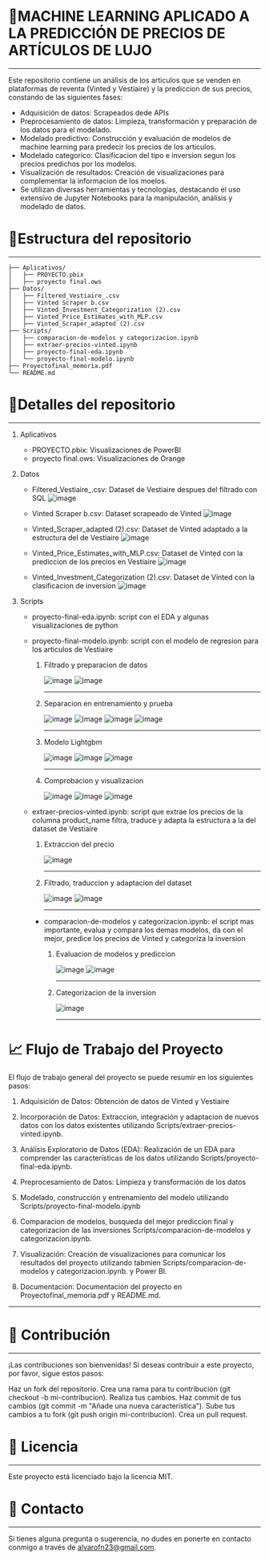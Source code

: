 # 👕MACHINE LEARNING APLICADO A LA PREDICCIÓN DE PRECIOS DE ARTÍCULOS DE LUJO
***

Este repositorio contiene un análisis de los articulos que se venden en plataformas de reventa (Vinted y Vestiaire) y la prediccion de sus precios, constando de las siguientes fases:

- Adquisición de datos: Scrapeados dede APIs
- Preprocesamiento de datos: Limpieza, transformación y preparación de los datos para el modelado.
- Modelado predictivo: Construcción y evaluación de modelos de machine learning para predecir los precios de los articulos.
- Modelado categorico: Clasificacion del tipo e inversion segun los precios predichos por los modelos.
- Visualización de resultados: Creación de visualizaciones para complementar la informacion de los moelos.
- Se utilizan diversas herramientas y tecnologías, destacando el uso extensivo de Jupyter Notebooks para la manipulación, análisis y modelado de datos.



# 📂Estructura del repositorio
---
```
├── Aplicativos/
│   ├── PROYECTO.pbix
│   ├── proyecto final.ows
├── Datos/
│   ├── Filtered_Vestiaire_.csv
│   ├── Vinted Scraper b.csv
│   ├── Vinted_Investment_Categorization (2).csv
│   ├── Vinted_Price_Estimates_with_MLP.csv
│   ├── Vinted_Scraper_adapted (2).csv
├── Scripts/
│   ├── comparacion-de-modelos y categorizacion.ipynb
│   ├── extraer-precios-vinted.ipynb
│   ├── proyecto-final-eda.ipynb
│   └── proyecto-final-modelo.ipynb
├── Proyectofinal_memoria.pdf
└── README.md
```

# 📂Detalles del repositorio
---
1. Aplicativos
   - PROYECTO.pbix: Visualizaciones de PowerBI
   - proyecto final.ows: Visualizaciones de Orange

2. Datos
   - Filtered_Vestiaire_.csv: Dataset de Vestiaire despues del filtrado con SQL
     ![image](https://github.com/user-attachments/assets/e1a0a2b8-24dc-46cf-b59e-bfd3259aa928)

   - Vinted Scraper b.csv: Dataset scrapeado de Vinted
     ![image](https://github.com/user-attachments/assets/c52abb9c-659c-497c-8f2c-9e3cdb83ad61)

   - Vinted_Scraper_adapted (2).csv: Dataset de Vinted adaptado a la estructura del de Vestiaire
     ![image](https://github.com/user-attachments/assets/a8984de4-ed0b-430d-aefb-fb9ae0a237a5)

   - Vinted_Price_Estimates_with_MLP.csv: Dataset de Vinted con la prediccion de los precios en Vestiaire
     ![image](https://github.com/user-attachments/assets/52b0ca3d-02f6-467a-883b-e1d3c9259456)

   - Vinted_Investment_Categorization (2).csv: Dataset de Vinted con la clasificacion de inversion
     ![image](https://github.com/user-attachments/assets/0f37df02-6d7c-4f75-9516-269445db9d86)

3. Scripts
   - proyecto-final-eda.ipynb: script con el EDA y algunas visualizaciones de python
     
   - proyecto-final-modelo.ipynb: script con el modelo de regresion para los articulos de Vestiaire
     
     1. Filtrado y preparacion de datos
        
        ![image](https://github.com/user-attachments/assets/ce5f37f3-a521-49b2-8c17-7d0d1e99f816)
        ![image](https://github.com/user-attachments/assets/7c695c7e-6ca3-4ea1-8c7b-a8f540576e2c)
  
        ---
        
     2. Separacion en entrenamiento y prueba
        
        ![image](https://github.com/user-attachments/assets/d93d9a6d-dd0e-44ae-aaec-d262dcd47357)
        ![image](https://github.com/user-attachments/assets/bbb0ed42-d969-4063-b5f3-d8d0d4b73bc6)
        ![image](https://github.com/user-attachments/assets/0a8e0bc7-7c39-482b-bfad-2fc14fc7630e)
        ![image](https://github.com/user-attachments/assets/cd1a2a00-3fe8-4a13-9e7d-73fca2dcce96)
  
        ---
     3. Modelo Lightgbm
        
        ![image](https://github.com/user-attachments/assets/9b533710-fe3f-4bdc-80dd-a965a652d9bd)
        ![image](https://github.com/user-attachments/assets/85f683da-ab91-4a84-ac06-2e5f5072981c)
        ![image](https://github.com/user-attachments/assets/64df2981-d5a7-4834-8423-7305a0ba1ccd)
  
        ---
     4. Comprobacion y visualizacion
        
        ![image](https://github.com/user-attachments/assets/93b7a120-5f55-4504-86a4-91159da02a7a)
        ![image](https://github.com/user-attachments/assets/e8ee334b-8edd-4f5a-88a1-5594fbf6596f)
        ![image](https://github.com/user-attachments/assets/7df28d9c-89e6-4db4-beef-8d215bf950e0)

   - extraer-precios-vinted.ipynb: script que extrae los precios de la columna product_name filtra, traduce y adapta la estructura a la del dataset de Vestiaire

     1. Extraccion del precio
        
        ![image](https://github.com/user-attachments/assets/fe8d200a-2abf-4d95-a556-5424c7a6a71a)
  
        ---

     2. Filtrado, traduccion y adaptacion del dataset
    
        ![image](https://github.com/user-attachments/assets/78cf91a8-86ab-4097-a073-615a87cf8bf8)
        ![image](https://github.com/user-attachments/assets/c05fdd95-5434-45d8-8624-1c925480730f)

        ---

     - comparacion-de-modelos y categorizacion.ipynb: el script mas importante, evalua y compara los demas modelos, da con el mejor, predice los precios de Vinted y categoriza la inversion

       1. Evaluacion de modelos y prediccion
          
          ![image](https://github.com/user-attachments/assets/4a94390f-e680-41dc-986f-3745968353ec)
          ![image](https://github.com/user-attachments/assets/47e0cda0-b0d1-4abf-a578-703f2f431722)

          ---

       2. Categorizacion de la inversion

          ![image](https://github.com/user-attachments/assets/7958c6a0-4772-4670-b581-1251aad63f43)
          
          ---

# 📈 Flujo de Trabajo del Proyecto


El flujo de trabajo general del proyecto se puede resumir en los siguientes pasos:

1. Adquisición de Datos: Obtención de datos de Vinted y Vestiaire
   
2. Incorporación de Datos: Extraccion, integración y adaptacion de nuevos datos con los datos existentes utilizando Scripts/extraer-precios-vinted.ipynb.
   
3. Análisis Exploratorio de Datos (EDA): Realización de un EDA para comprender las características de los datos utilizando Scripts/proyecto-final-eda.ipynb.
   
4. Preprocesamiento de Datos: Limpieza y transformación de los datos
   
5. Modelado, construcción y entrenamiento del modelo utilizando Scripts/proyecto-final-modelo.ipynb

6. Comparacion de modelos, busqueda del mejor prediccion final y categorizacion de las inversiones Scripts/comparacion-de-modelos y categorizacion.ipynb.

7. Visualización: Creación de visualizaciones para comunicar los resultados del proyecto utilizando tabmien Scripts/comparacion-de-modelos y categorizacion.ipynb. y Power BI.

8. Documentación: Documentación del proyecto en Proyectofinal_memoria.pdf y README.md.

---

# 🤝 Contribución
---
¡Las contribuciones son bienvenidas! Si deseas contribuir a este proyecto, por favor, sigue estos pasos:

Haz un fork del repositorio.
Crea una rama para tu contribución (git checkout -b mi-contribucion).
Realiza tus cambios.
Haz commit de tus cambios (git commit -m "Añade una nueva característica").
Sube tus cambios a tu fork (git push origin mi-contribucion).
Crea un pull request.

# 📄 Licencia
---
Este proyecto está licenciado bajo la licencia MIT.

# 📧 Contacto
---
Si tienes alguna pregunta o sugerencia, no dudes en ponerte en contacto conmigo a través de alvarofn23@gmail.com.







  





